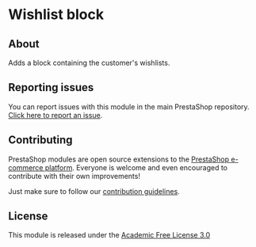 # Wishlist block

## About

Adds a block containing the customer\'s wishlists.

## Reporting issues

You can report issues with this module in the main PrestaShop repository. [Click here to report an issue][report-issue]. 

## Contributing

PrestaShop modules are open source extensions to the [PrestaShop e-commerce platform][prestashop]. Everyone is welcome and even encouraged to contribute with their own improvements!

Just make sure to follow our [contribution guidelines][contribution-guidelines].

## License

This module is released under the [Academic Free License 3.0][AFL-3.0] 

[report-issue]: https://github.com/PrestaShop/PrestaShop/issues/new/choose
[prestashop]: https://www.prestashop.com/
[contribution-guidelines]: https://devdocs.prestashop.com/1.7/contribute/contribution-guidelines/project-modules/
[AFL-3.0]: https://opensource.org/licenses/AFL-3.0

